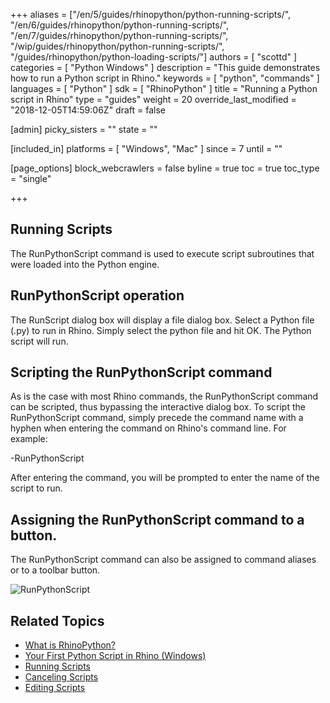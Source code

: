 +++
aliases = ["/en/5/guides/rhinopython/python-running-scripts/", "/en/6/guides/rhinopython/python-running-scripts/", "/en/7/guides/rhinopython/python-running-scripts/", "/wip/guides/rhinopython/python-running-scripts/", "/guides/rhinopython/python-loading-scripts/"]
authors = [ "scottd" ]
categories = [ "Python Windows" ]
description = "This guide demonstrates how to run a Python script in Rhino."
keywords = [ "python", "commands" ]
languages = [ "Python" ]
sdk = [ "RhinoPython" ]
title = "Running a Python script in Rhino"
type = "guides"
weight = 20
override_last_modified = "2018-12-05T14:59:06Z"
draft = false

[admin]
picky_sisters = ""
state = ""

[included_in]
platforms = [ "Windows", "Mac" ]
since = 7
until = ""

[page_options]
block_webcrawlers = false
byline = true
toc = true
toc_type = "single"

+++

## Running Scripts

The RunPythonScript command is used to execute script subroutines that were loaded into the Python engine.

## RunPythonScript operation

The RunScript dialog box will display a file dialog box.  Select a Python file (.py) to run in Rhino.  Simply select the python file and hit OK. The Python script will run.

## Scripting the RunPythonScript command

As is the case with most Rhino commands, the RunPythonScript command can be scripted, thus bypassing the interactive dialog box.  To script the RunPythonScript command, simply precede the command name with a hyphen when entering the command on Rhino's command line.  For example:

-RunPythonScript

After entering the command, you will be prompted to enter the name of the script to run.

## Assigning the RunPythonScript command to a button.

The RunPythonScript command can also be assigned to command aliases or to a toolbar button.

<img src="/images/runpythonscript.png" alt="RunPythonScript">

<!-- TODO: Does RunPython actually run this way: When assigned to a toolbar button, the RunPythonScript can execute raw Python code.  To embed raw Python code on a button, make sure to surround the code with an opening and closing parenthesis.-->

## Related Topics

- [What is RhinoPython?](/guides/rhinopython/what-is-rhinopython)
- [Your First Python Script in Rhino (Windows)](/guides/rhinopython/your-first-python-script-in-rhino-windows)
- [Running Scripts](/guides/rhinopython/python-running-scripts)
- [Canceling Scripts](/guides/rhinopython/python-canceling-scripts)
- [Editing Scripts](/guides/rhinopython/python-editing-scripts)
